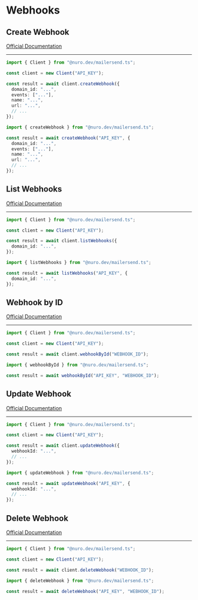 # Webhooks

## Create Webhook

[Official Documentation](https://developers.mailersend.com/api/v1/webhooks.html#create-a-webhook)

---

```typescript
import { Client } from "@nuro.dev/mailersend.ts";

const client = new Client("API_KEY");

const result = await client.createWebhook({
  domain_id: "...",
  events: ["..."],
  name: "...",
  url: "...",
  // ...
});
```

```typescript
import { createWebhook } from "@nuro.dev/mailersend.ts";

const result = await createWebhook("API_KEY", {
  domain_id: "...",
  events: ["..."],
  name: "...",
  url: "...",
  // ...
});
```

## List Webhooks

[Official Documentation](https://developers.mailersend.com/api/v1/webhooks.html#list-webhooks)

---

```typescript
import { Client } from "@nuro.dev/mailersend.ts";

const client = new Client("API_KEY");

const result = await client.listWebhooks({
  domain_id: "...",
});
```

```typescript
import { listWebhooks } from "@nuro.dev/mailersend.ts";

const result = await listWebhooks("API_KEY", {
  domain_id: "...",
});
```

## Webhook by ID

[Official Documentation](https://developers.mailersend.com/api/v1/webhooks.html#get-a-webhook)

---

```typescript
import { Client } from "@nuro.dev/mailersend.ts";

const client = new Client("API_KEY");

const result = await client.webhookById("WEBHOOK_ID");
```

```typescript
import { webhookById } from "@nuro.dev/mailersend.ts";

const result = await webhookById("API_KEY", "WEBHOOK_ID");
```

## Update Webhook

[Official Documentation](https://developers.mailersend.com/api/v1/webhooks.html#update-a-webhook)

---

```typescript
import { Client } from "@nuro.dev/mailersend.ts";

const client = new Client("API_KEY");

const result = await client.updateWebhook({
  webhookId: "...",
  // ...
});
```

```typescript
import { updateWebhook } from "@nuro.dev/mailersend.ts";

const result = await updateWebhook("API_KEY", {
  webhookId: "...",
  // ...
});
```

## Delete Webhook

[Official Documentation](https://developers.mailersend.com/api/v1/webhooks.html#delete-a-webhook)

---

```typescript
import { Client } from "@nuro.dev/mailersend.ts";

const client = new Client("API_KEY");

const result = await client.deleteWebhook("WEBHOOK_ID");
```

```typescript
import { deleteWebhook } from "@nuro.dev/mailersend.ts";

const result = await deleteWebhook("API_KEY", "WEBHOOK_ID");
```
